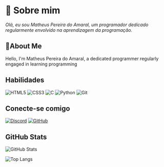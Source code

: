 # 📖 Sobre mim


_Olá, eu sou Matheus Pereira do Amaral, um programador dedicado regularmente envolvido na aprendizagem da programação._

## 📖About Me

Hello, I'm Matheus Pereira do Amaral, a dedicated programmer regularly engaged in learning programming

## Habilidades 
![HTML5](https://img.shields.io/badge/HTML5-E34F26?style=for-the-badge&logo=html5&logoColor=white) 
![CSS3](https://img.shields.io/badge/CSS3-1572B6?style=for-the-badge&logo=css3&logoColor=white)
![C](https://img.shields.io/badge/C-00599C?style=for-the-badge&logo=c&logoColor=white)
![Python](https://img.shields.io/badge/python-3670A0?style=for-the-badge&logo=python&logoColor=ffdd54)
![Git](https://img.shields.io/badge/GIT-E44C30?style=for-the-badge&logo=git&logoColor=white)

## Conecte-se comigo
[![Discord](https://img.shields.io/badge/Discord-7289DA?style=for-the-badge&logo=discord&logoColor=white)](https://discord.com/channels/@mr.god4640/)
[![GitHub](https://img.shields.io/badge/GitHub-100000?style=for-the-badge&logo=github&logoColor=white)](https://github.com/matheusAmaral02)

## GitHub Stats
![GitHub Stats](https://github-readme-stats.vercel.app/api?username=matheusAmaral02&theme=transparent&bg_color=000&border_color=30A3DC&show_icons=true&icon_color=30A3DC&title_color=E94D5F&text_color=FFF)

![Top Langs](https://github-readme-stats-git-masterrstaa-rickstaa.vercel.app/api/top-langs/?username=matheusAmaral02&bg_color=000&border_color=30A3DC&title_color=E94D5F&text_color=FFF)


